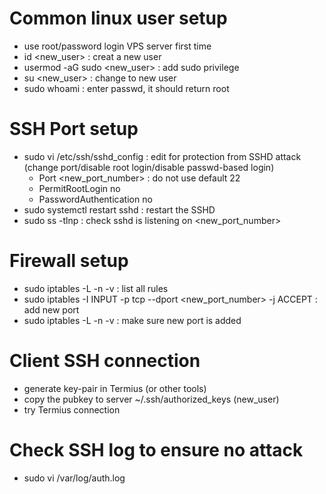 # Common linux user setup
- use root/password login VPS server first time
- id <new_user> : creat a new user
- usermod -aG sudo <new_user> : add sudo privilege
- su <new_user> : change to new user
- sudo whoami : enter passwd, it should return root

# SSH Port setup
  - sudo vi /etc/ssh/sshd_config : edit for protection from SSHD attack (change port/disable root login/disable passwd-based login)
    - Port <new_port_number>  : do not use default 22
    - PermitRootLogin no
    - PasswordAuthentication no
  - sudo systemctl restart sshd :  restart the SSHD
  - sudo ss -tlnp : check sshd is listening on <new_port_number>

# Firewall setup
  - sudo iptables -L -n -v  : list all rules
  - sudo iptables -I INPUT -p tcp --dport <new_port_number> -j ACCEPT : add new port 
  - sudo iptables -L -n -v  : make sure new port is added

# Client SSH connection
- generate key-pair in Termius (or other tools)
- copy the pubkey to server ~/.ssh/authorized_keys (new_user)
- try Termius connection

# Check SSH log to ensure no attack
- sudo vi /var/log/auth.log
